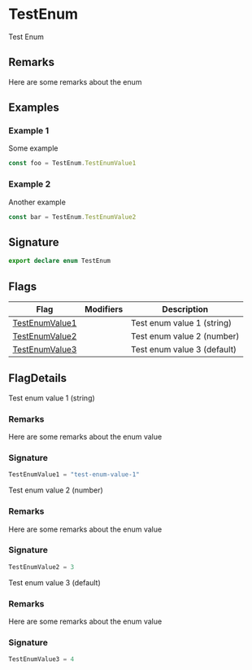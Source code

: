 
# TestEnum

Test Enum

## Remarks

Here are some remarks about the enum

## Examples

### Example 1

Some example

```typescript
const foo = TestEnum.TestEnumValue1
```

### Example 2

Another example

```ts
const bar = TestEnum.TestEnumValue2
```

## Signature

```typescript
export declare enum TestEnum 
```

## Flags

|  Flag | Modifiers | Description |
|  --- | --- | --- |
|  [TestEnumValue1](docs/simple-suite-test/testenum-testenumvalue1-enummember) |  | Test enum value 1 (string) |
|  [TestEnumValue2](docs/simple-suite-test/testenum-testenumvalue2-enummember) |  | Test enum value 2 (number) |
|  [TestEnumValue3](docs/simple-suite-test/testenum-testenumvalue3-enummember) |  | Test enum value 3 (default) |

## FlagDetails

Test enum value 1 (string)

### Remarks

Here are some remarks about the enum value

### Signature

```typescript
TestEnumValue1 = "test-enum-value-1"
```
Test enum value 2 (number)

### Remarks

Here are some remarks about the enum value

### Signature

```typescript
TestEnumValue2 = 3
```
Test enum value 3 (default)

### Remarks

Here are some remarks about the enum value

### Signature

```typescript
TestEnumValue3 = 4
```

